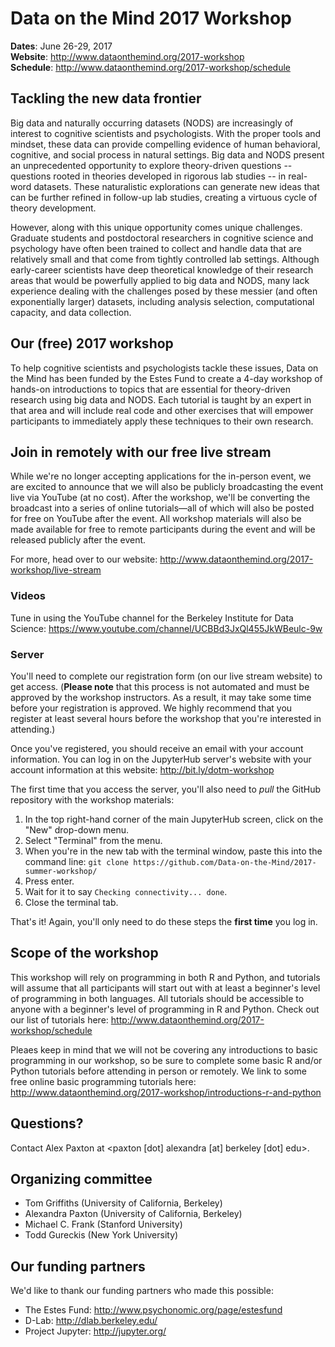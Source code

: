 # Data on the Mind 2017 Workshop

**Dates**: June 26-29, 2017
<br>**Website**: http://www.dataonthemind.org/2017-workshop
<br>**Schedule**: http://www.dataonthemind.org/2017-workshop/schedule

## Tackling the new data frontier

Big data and naturally occurring datasets (NODS) are increasingly of interest to cognitive scientists and psychologists. With the proper tools and mindset, these data can provide compelling evidence of human behavioral, cognitive, and social process in natural settings. Big data and NODS present an unprecedented opportunity to explore theory-driven questions -- questions rooted in theories developed in rigorous lab studies -- in real-word datasets. These naturalistic explorations can generate new ideas that can be further refined in follow-up lab studies, creating a virtuous cycle of theory development.

However, along with this unique opportunity comes unique challenges. Graduate students and postdoctoral researchers in cognitive science and psychology have often been trained to collect and handle data that are relatively small and that come from tightly controlled lab settings. Although early-career scientists have deep theoretical knowledge of their research areas that would be powerfully applied to big data and NODS, many lack experience dealing with the challenges posed by these messier (and often exponentially larger) datasets, including analysis selection, computational capacity, and data collection.

## Our (free) 2017 workshop

To help cognitive scientists and psychologists tackle these issues, Data on the Mind has been funded by the Estes Fund to create a 4-day workshop of hands-on introductions to topics that are essential for theory-driven research using big data and NODS. Each tutorial is taught by an expert in that area and will include real code and other exercises that will empower participants to immediately apply these techniques to their own research.

## Join in remotely with our free live stream

While we're no longer accepting applications for the in-person event, we are excited to announce that we will also be publicly broadcasting the event live via YouTube (at no cost). After the workshop, we'll be converting the broadcast into a series of online tutorials—all of which will also be posted for free on YouTube after the event. All workshop materials will also be made available for free to remote participants during the event and will be released publicly after the event.

For more, head over to our website: http://www.dataonthemind.org/2017-workshop/live-stream

### Videos

Tune in using the YouTube channel for the Berkeley Institute for Data Science: https://www.youtube.com/channel/UCBBd3JxQl455JkWBeulc-9w

### Server

You'll need to complete our registration form (on our live stream website) to get access. (**Please note** that this process is not automated and must be approved by the workshop instructors. As a result, it may take some time before your registration is approved. We highly recommend that you register at least several hours before the workshop that you're interested in attending.)  

Once you've registered, you should receive an email with your account information.  You can log in on the JupyterHub server's website with your account information at this website: http://bit.ly/dotm-workshop

The first time that you access the server, you'll also need to *pull* the GitHub repository with the workshop materials:
 1. In the top right-hand corner of the main JupyterHub screen, click on the "New" drop-down menu.
 1. Select "Terminal" from the menu.
 1. When you're in the new tab with the terminal window, paste this into the command line: `git clone https://github.com/Data-on-the-Mind/2017-summer-workshop/`
 1. Press enter.
 1. Wait for it to say `Checking connectivity... done`.
 1. Close the terminal tab.

That's it! Again, you'll only need to do these steps the **first time** you log in.

## Scope of the workshop

This workshop will rely on programming in both R and Python, and tutorials will assume that all participants will start out with at least a beginner's level of programming in both languages. All tutorials should be accessible to anyone with a beginner's level of programming in R and Python. Check out our list of tutorials here: http://www.dataonthemind.org/2017-workshop/schedule

Pleaes keep in mind that we will not be covering any introductions to basic programming in our workshop, so be sure to complete some basic R and/or Python tutorials before attending in person or remotely. We link to some free online basic programming tutorials here: http://www.dataonthemind.org/2017-workshop/introductions-r-and-python

## Questions?
Contact Alex Paxton at <paxton [dot] alexandra [at] berkeley [dot] edu>.

## Organizing committee
* Tom Griffiths (University of California, Berkeley)
* Alexandra Paxton (University of California, Berkeley)
* Michael C. Frank (Stanford University)
* Todd Gureckis (New York University)

## Our funding partners

We'd like to thank our funding partners who made this possible:

* The Estes Fund: http://www.psychonomic.org/page/estesfund
* D-Lab: http://dlab.berkeley.edu/
* Project Jupyter: http://jupyter.org/
